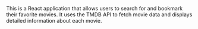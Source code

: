 This is a React application that allows users to search for and bookmark their favorite movies. It uses the TMDB API to fetch movie data and displays detailed information about each movie.
 
 
